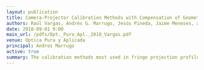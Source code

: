 ```yaml
---
layout: publication
title: Camera-Projector Calibration Methods with Compensation of Geometric Distortions in Fringe Projection Profilometry&colon; A Comparative Study
authors: Raúl Vargas, Andrés G. Marrugo, Jesús Pineda, Jaime Meneses, and Lenny A. Romero
date: 2018-09-01 9:00
main_url: /pdfs/Opt._Pura_Apl._2018_Vargas.pdf
venue: Optica Pura y Aplicada
principal: Andres Marrugo
active: true
summary: The calibration methods most used in fringe projection profilometry are based on models of least squares adjustment and stereo vision techniques. However, the geometric distortions of the projector and camera lenses introduce imprecision in certain regions of the 3D reconstruction. In this paper, we perform a comparative study between the second order polynomial adjustment method and the stereo calibration method applying lens distortion compensation. The experimental results show that in the stereo calibration the incidence of the distortions in the 3D reconstruction is significant. In contrast, in the proposed polynomial calibration, reconstruction errors are associated with the calibrated volume, typically low within the calibration volume..
---
```


